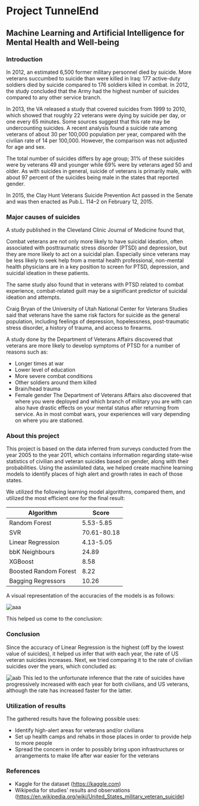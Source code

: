 # Project TunnelEnd
## Machine Learning and Artificial Intelligence for Mental Health and Well-being

### Introduction
In 2012, an estimated 6,500 former military personnel died by suicide. More veterans succumbed to suicide than were killed in Iraq: 177 active-duty soldiers died by suicide compared to 176 soldiers killed in combat. In 2012, the study concluded that the Army had the highest number of suicides compared to any other service branch.

In 2013, the VA released a study that covered suicides from 1999 to 2010, which showed that roughly 22 veterans were dying by suicide per day, or one every 65 minutes. Some sources suggest that this rate may be undercounting suicides. A recent analysis found a suicide rate among veterans of about 30 per 100,000 population per year, compared with the civilian rate of 14 per 100,000. However, the comparison was not adjusted for age and sex.

The total number of suicides differs by age group; 31% of these suicides were by veterans 49 and younger while 69% were by veterans aged 50 and older. As with suicides in general, suicide of veterans is primarily male, with about 97 percent of the suicides being male in the states that reported gender.

In 2015, the Clay Hunt Veterans Suicide Prevention Act passed in the Senate and was then enacted as Pub.L. 114–2 on February 12, 2015.

### Major causes of suicides
A study published in the Cleveland Clinic Journal of Medicine found that,

Combat veterans are not only more likely to have suicidal ideation, often associated with posttraumatic stress disorder (PTSD) and depression, but they are more likely to act on a suicidal plan. Especially since veterans may be less likely to seek help from a mental health professional, non-mental health physicians are in a key position to screen for PTSD, depression, and suicidal ideation in these patients.

The same study also found that in veterans with PTSD related to combat experience, combat-related guilt may be a significant predictor of suicidal ideation and attempts.

Craig Bryan of the University of Utah National Center for Veterans Studies said that veterans have the same risk factors for suicide as the general population, including feelings of depression, hopelessness, post-traumatic stress disorder, a history of trauma, and access to firearms.

A study done by the Department of Veterans Affairs discovered that veterans are more likely to develop symptoms of PTSD for a number of reasons such as:
- Longer times at war
- Lower level of education
- More severe combat conditions
- Other soldiers around them killed
- Brain/head trauma
- Female gender
The Department of Veterans Affairs also discovered that where you were deployed and which branch of military you are with can also have drastic effects on your mental status after returning from service. As in most combat wars, your experiences will vary depending on where you are stationed.

### About this project
This project is based on the data inferred from surveys conducted from the year 2005 to the year 2011, which contains information regarding state-wise statistics of civilian and veteran suicides based on gender, along with their probabilities. Using the assimilated data, we helped create machine learning models to identify places of high alert and growth rates in each of those states. 

We utilized the following learning model algorithms, compared them, and utilized the most efficient one for the final result:

|    Algorithm      |   Score   |
|---------------    |---------- |
|   Random Forest   | 5.53-5.85 |
|        SVR        |70.61-80.18|
|  Linear Regression| 4.13-5.05 |
|  bbK Neighbours   |   24.89   |
|      XGBoost      |   8.58    |
|Boosted Random Forest | 8.22   |
| Bagging Regressors|  10.26    |

A visual representation of the accuracies of the models is as follows:

![aaa](https://user-images.githubusercontent.com/23614555/44808897-fec7bd00-abea-11e8-9cc8-aa80bc52398c.png)

This helped us come to the conclusion:

### Conclusion
Since the accuracy of Linear Regression is the highest (off by the lowest value of suicides), it helped us infer that with each year, the rate of US veteran suicides increases. Next, we tried comparing it to the rate of civilian suicides over the years, which concluded as:

![aab](https://user-images.githubusercontent.com/23614555/44808840-e061c180-abea-11e8-8b76-915d31040c80.png)
This led to the unfortunate inference that the rate of suicides have progressively increased with each year for both civilians, and US veterans, although the rate has increased faster for the latter.

### Utilization of results
The gathered results have the following possible uses:
- Identify high-alert areas for veterans and/or civilians
- Set up health camps and rehabs in those places in order to provide help to more people
- Spread the concern in order to possibly bring upon infrastructures or arrangements to make life after war easier for the veterans

### References
- Kaggle for the dataset (https://kaggle.com)
- Wikipedia for studies' results and observations (https://en.wikipedia.org/wiki/United_States_military_veteran_suicide)

